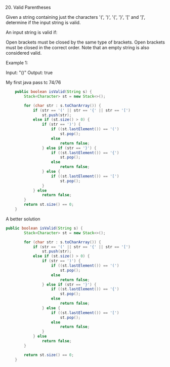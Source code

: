 20. Valid Parentheses

Given a string containing just the characters '(', ')', '{', '}', '[' and ']', determine if the input string is valid.

An input string is valid if:

Open brackets must be closed by the same type of brackets.
Open brackets must be closed in the correct order.
Note that an empty string is also considered valid.

Example 1:

Input: "()"
Output: true

My first java pass tc 74/76
````java
 	public boolean isValid(String s) {
		Stack<Character> st = new Stack<>();

		for (char str : s.toCharArray()) {
			if (str == '(' || str == '{' || str == '[')
				st.push(str);
			else if (st.size() > 0) {
				if (str == ')') {
					if ((st.lastElement()) == '(')
						st.pop();
					else
						return false;
				} else if (str == '}') {
					if ((st.lastElement()) == '{')
						st.pop();
					else
						return false;
				} else {
					if ((st.lastElement()) == '[')
						st.pop();
				}
			} else
				return false;
		}
		return st.size() == 0;
	}
````

A better solution
````java
public boolean isValid(String s) {
		Stack<Character> st = new Stack<>();

		for (char str : s.toCharArray()) {
			if (str == '(' || str == '{' || str == '[')
				st.push(str);
			else if (st.size() > 0) {
				if (str == ')') {
					if ((st.lastElement()) == '(')
						st.pop();
					else
						return false;
				} else if (str == '}') {
					if ((st.lastElement()) == '{')
						st.pop();
					else
						return false;
				} else {
					if ((st.lastElement()) == '[')
						st.pop();
					else
						return false;
				}
			} else
				return false;
		}

		return st.size() == 0;
	}
````